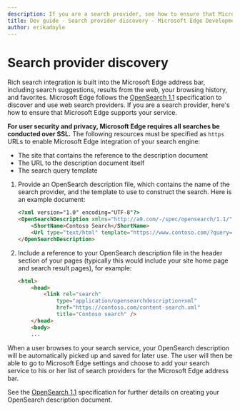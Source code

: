 ```yaml
---
description: If you are a search provider, see how to ensure that Microsoft Edge supports your service.
title: Dev guide - Search provider discovery - Microsoft Edge Development
author: erikadoyle
---
```


# Search provider discovery


Rich search integration is built into the Microsoft Edge address bar, including search suggestions, results from the web, your browsing history, and favorites. Microsoft Edge follows the [OpenSearch 1.1](http://go.microsoft.com/fwlink/p/?LinkID=208582) specification to discover and use web search providers. If you are a search provider, here's how to ensure that Microsoft Edge supports your service.

**For user security and privacy, Microsoft Edge requires all searches be conducted over SSL.** The following resources must be specified as `https` URLs to enable Microsoft Edge integration of your search engine:
* The site that contains the reference to the description document
* The URL to the description document itself
* The search query template 

1.  Provide an OpenSearch description file, which contains the name of the search provider, and the template to use to construct the search. Here is an example document:
	```html
	<?xml version="1.0" encoding="UTF-8"?> 
    <OpenSearchDescription xmlns="http://a9.com/-/spec/opensearch/1.1/">
        <ShortName>Contoso Search</ShortName>
        <Url type="text/html" template="https://www.contoso.com/?query={searchTerms}"/> 
    </OpenSearchDescription>
	```

2.  Include a reference to your OpenSearch description file in the header section of your pages (typically this would include your site home page and search result pages), for example:
	```html
	<html>
        <head>
            <link rel="search" 
                type="application/opensearchdescription+xml"  
                href="https://contoso.com/content-search.xml" 
                title="Contoso search" /> 
        </head> 
        <body> 
        ...
	```

When a user browses to your search service, your OpenSearch description will be automatically picked up and saved for later use. The user will then be able to go to Microsoft Edge settings and choose to add your search service to his or her list of search providers for the Microsoft Edge address bar.

See the [OpenSearch 1.1](http://go.microsoft.com/fwlink/p/?LinkID=208582) specification for further details on creating your OpenSearch description document.
